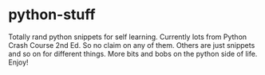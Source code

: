 # python-stuff
Totally rand python snippets for self learning. Currently lots from Python Crash Course 2nd Ed. So no claim on any of them.
Others are just snippets and so on for different things.
More bits and bobs on the python side of life. Enjoy!
